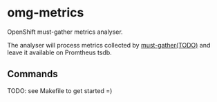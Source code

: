 # omg-metrics

OpenShift must-gather metrics analyser.

The analyser will process metrics collected by [must-gather(TODO)](https://github.com/openshift/must-gather) and leave it available on Promtheus tsdb.


## Commands

TODO: see Makefile to get started =)
